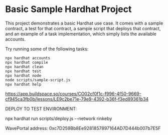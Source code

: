 # Basic Sample Hardhat Project

This project demonstrates a basic Hardhat use case. It comes with a sample contract, a test for that contract, a sample script that deploys that contract, and an example of a task implementation, which simply lists the available accounts.

Try running some of the following tasks:

```shell
npx hardhat accounts
npx hardhat compile
npx hardhat clean
npx hardhat test
npx hardhat node
node scripts/sample-script.js
npx hardhat help
```

https://app.buildspace.so/courses/CO02cf0f1c-f996-4f50-9669-cf945ca3fb0b/lessons/LE9c2be71e-79e9-4392-b36f-f3ed89361b34

DEPLOY TO TEST ENVIRONMENT:

npx hardhat run scripts/deploy.js --network rinkeby

WavePortal address: 0xc7D259Bb8Ee9281857897164AD7D444b007b7E5F
